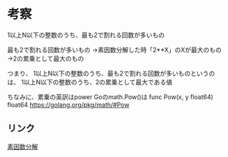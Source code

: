 # 考察

1以上N以下の整数のうち、最も2で割れる回数が多いもの

最も2で割れる回数が多いもの
→素因数分解した時「2**X」のXが最大のもの
→2の累乗として最大のもの

つまり、
1以上N以下の整数のうち、最も2で割れる回数が多いものというのは、
1以上N以下の整数のうち、2の累乗として最大である値


ちなみに、累乗の英訳はpower
Goのmath.Pow()は
func Pow(x, y float64) float64
<https://golang.org/pkg/math/#Pow>

## リンク

[素因数分解](https://www.studyplus.jp/391)